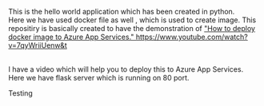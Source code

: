 
This is the hello world application which has been created in python. </br>Here we have used docker file as well , which is used to create image.
This repositiry is basically created to have the demonstration of <a href="https://www.youtube.com/watch?v=7qyWriiUenw" target="_blank">"How to deploy docker image to Azure App Services."
  </a>
https://www.youtube.com/watch?v=7qyWriiUenw&t

</br>
I have a video which will help you to deploy this to Azure App Services.
</br>
Here we have flask server which is running on 80 port.

Testing